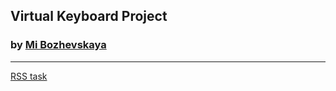 ## Virtual Keyboard Project  
### by [Mi Bozhevskaya](https://github.com/bo-mila)  
***  
[RSS task](https://github.com/rolling-scopes-school/tasks/blob/master/tasks/virtual-keyboard/virtual-keyboard-en.md)  
